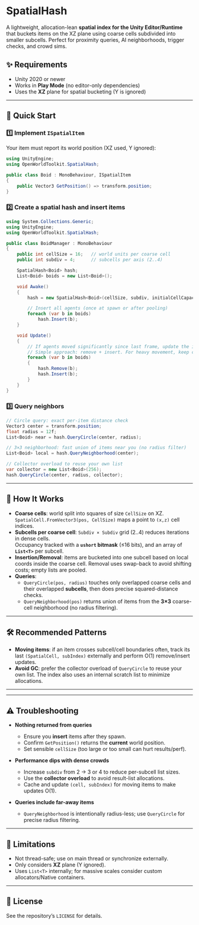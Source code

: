 # SpatialHash

A lightweight, allocation-lean **spatial index for the Unity Editor/Runtime** that buckets items on the XZ plane using coarse cells subdivided into smaller subcells. Perfect for proximity queries, AI neighborhoods, trigger checks, and crowd sims.


## ✨ Requirements
- Unity 2020 or newer  
- Works in **Play Mode** (no editor-only dependencies)
- Uses the **XZ** plane for spatial bucketing (Y is ignored)

---


## 🚀 Quick Start

### 1️⃣ Implement `ISpatialItem`
Your item must report its world position (XZ used, Y ignored):
```csharp
using UnityEngine;
using OpenWorldToolkit.SpatialHash;

public class Boid : MonoBehaviour, ISpatialItem
{
    public Vector3 GetPosition() => transform.position;
}
```

### 2️⃣ Create a spatial hash and insert items
```csharp
using System.Collections.Generic;
using UnityEngine;
using OpenWorldToolkit.SpatialHash;

public class BoidManager : MonoBehaviour
{
    public int cellSize = 16;   // world units per coarse cell
    public int subdiv = 4;      // subcells per axis (2..4)

    SpatialHash<Boid> hash;
    List<Boid> boids = new List<Boid>();

    void Awake()
    {
        hash = new SpatialHash<Boid>(cellSize, subdiv, initialCellCapacity: 1024, queryCapacity: 1024);

        // Insert all agents (once at spawn or after pooling)
        foreach (var b in boids)
            hash.Insert(b);
    }

    void Update()
    {
        // If agents moved significantly since last frame, update the index.
        // Simple approach: remove + insert. For heavy movement, keep cached cell/subindex externally for O(1) updates.
        foreach (var b in boids)
        {
            hash.Remove(b);
            hash.Insert(b);
        }
    }
}
```

### 3️⃣ Query neighbors
```csharp
// Circle query: exact per-item distance check
Vector3 center = transform.position;
float radius = 12f;
List<Boid> near = hash.QueryCircle(center, radius);

// 3×3 neighborhood: fast union of items near you (no radius filter)
List<Boid> local = hash.QueryNeighborhood(center);

// Collector overload to reuse your own list
var collector = new List<Boid>(256);
hash.QueryCircle(center, radius, collector);
```

---

## 🧩 How It Works

- **Coarse cells**: world split into squares of size `CellSize` on XZ.  
  `SpatialCell.FromVector3(pos, CellSize)` maps a point to `(x,z)` cell indices.
- **Subcells per coarse cell**: `Subdiv × Subdiv` grid (2..4) reduces iterations in dense cells.  
  Occupancy tracked with a **`ushort` bitmask** (≤16 bits), and an array of **`List<T>`** per subcell.
- **Insertion/Removal**: items are bucketed into one subcell based on local coords inside the coarse cell. Removal uses swap-back to avoid shifting costs; empty lists are pooled.
- **Queries**:
  - `QueryCircle(pos, radius)` touches only overlapped coarse cells and their overlapped **subcells**, then does precise squared-distance checks.
  - `QueryNeighborhood(pos)` returns union of items from the **3×3** coarse-cell neighborhood (no radius filtering).

---

## 🛠 Recommended Patterns

- **Moving items**: if an item crosses subcell/cell boundaries often, track its last `(SpatialCell, subIndex)` externally and perform O(1) remove/insert updates.
- **Avoid GC**: prefer the collector overload of `QueryCircle` to reuse your own list. The index also uses an internal scratch list to minimize allocations.
---

---

## ⚠️ Troubleshooting

- **Nothing returned from queries**
  - Ensure you **insert** items after they spawn.
  - Confirm `GetPosition()` returns the **current** world position.
  - Set sensible `cellSize` (too large or too small can hurt results/perf).

- **Performance dips with dense crowds**
  - Increase `subdiv` from 2 → 3 or 4 to reduce per-subcell list sizes.
  - Use the **collector overload** to avoid result-list allocations.
  - Cache and update `(cell, subIndex)` for moving items to make updates O(1).

- **Queries include far-away items**
  - `QueryNeighborhood` is intentionally radius-less; use `QueryCircle` for precise radius filtering.

---

## 🚧 Limitations

- Not thread-safe; use on main thread or synchronize externally.
- Only considers **XZ** plane (Y ignored).
- Uses `List<T>` internally; for massive scales consider custom allocators/Native containers.

---

## 📜 License
See the repository’s `LICENSE` for details.
